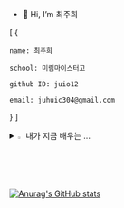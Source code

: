 - 👋 Hi, I’m 최주희





[
  {

    name: 최주희

    school: 미림마이스터고

    github ID: juio12

    email: juhuic304@gmail.com
  
  }
]

<details>
<summary>
  <img src="https://raw.githubusercontent.com/Tarikul-Islam-Anik/Animated-Fluent-Emojis/master/Emojis/Hand%20gestures/Eyes.png" alt="Eyes" width="2%" /> 내가 지금 배우는 ... 
</summary>
   <br>
  
  
  ![java](https://img.shields.io/badge/Java-F7DF1E?style=for-the-badge&logo=Java&logoColor=white)  ![c](https://img.shields.io/badge/C-F7DF1E?style=for-the-badge&logo=C&logoColor=white)  ![html](https://img.shields.io/badge/Html-F7DF1E?style=for-the-badge&logo=Html&logoColor=white) ![css](https://img.shields.io/badge/Css-F7DF1E?style=for-the-badge&logo=Css&logoColor=white)
</details>

[![Anurag's GitHub stats](https://github-readme-stats.vercel.app/api?username=juio12)](https://github.com/anuraghazra/github-readme-stats)
 
<!---
juio12/juio12 is a ✨ special ✨ repository because its `README.md` (this file) appears on your GitHub profile.
You can click the Preview link to take a look at your changes.
--->
